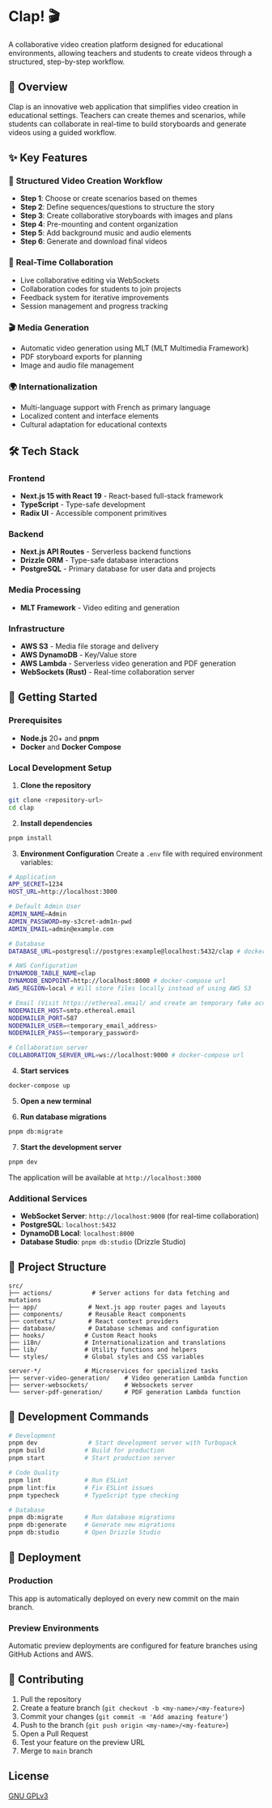 # Clap! 🎬

A collaborative video creation platform designed for educational environments, allowing teachers and students to create videos through a structured, step-by-step workflow.

## 🎯 Overview

Clap is an innovative web application that simplifies video creation in educational settings. Teachers can create themes and scenarios, while students can collaborate in real-time to build storyboards and generate videos using a guided workflow.

## ✨ Key Features

### 🎨 **Structured Video Creation Workflow**
- **Step 1**: Choose or create scenarios based on themes
- **Step 2**: Define sequences/questions to structure the story
- **Step 3**: Create collaborative storyboards with images and plans
- **Step 4**: Pre-mounting and content organization
- **Step 5**: Add background music and audio elements
- **Step 6**: Generate and download final videos

### 🤝 **Real-Time Collaboration**
- Live collaborative editing via WebSockets
- Collaboration codes for students to join projects
- Feedback system for iterative improvements
- Session management and progress tracking

### 🎬 **Media Generation**
- Automatic video generation using MLT (MLT Multimedia Framework)
- PDF storyboard exports for planning
- Image and audio file management

### 🌍 **Internationalization**
- Multi-language support with French as primary language
- Localized content and interface elements
- Cultural adaptation for educational contexts

## 🛠 Tech Stack

### **Frontend**
- **Next.js 15 with React 19** - React-based full-stack framework
- **TypeScript** - Type-safe development
- **Radix UI** - Accessible component primitives

### **Backend**
- **Next.js API Routes** - Serverless backend functions
- **Drizzle ORM** - Type-safe database interactions
- **PostgreSQL** - Primary database for user data and projects

### **Media Processing**
- **MLT Framework** - Video editing and generation

### **Infrastructure**
- **AWS S3** - Media file storage and delivery
- **AWS DynamoDB** - Key/Value store
- **AWS Lambda** - Serverless video generation and PDF generation
- **WebSockets (Rust)** - Real-time collaboration server

## 🚀 Getting Started

### Prerequisites

- **Node.js** 20+ and **pnpm**
- **Docker** and **Docker Compose**

### Local Development Setup

1. **Clone the repository**
```bash
git clone <repository-url>
cd clap
```

2. **Install dependencies**
```bash
pnpm install
```

3. **Environment Configuration**
Create a `.env` file with required environment variables:
```bash
# Application
APP_SECRET=1234
HOST_URL=http://localhost:3000

# Default Admin User
ADMIN_NAME=Admin
ADMIN_PASSWORD=my-s3cret-adm1n-pwd
ADMIN_EMAIL=admin@example.com

# Database
DATABASE_URL=postgresql://postgres:example@localhost:5432/clap # docker-compose url

# AWS Configuration
DYNAMODB_TABLE_NAME=clap
DYNAMODB_ENDPOINT=http://localhost:8000 # docker-compose url
AWS_REGION=local # Will store files locally instead of using AWS S3

# Email (Visit https://ethereal.email/ and create an temporary fake account)
NODEMAILER_HOST=smtp.ethereal.email
NODEMAILER_PORT=587
NODEMAILER_USER=<temporary_email_address>
NODEMAILER_PASS=<temporary_password>

# Collaboration server
COLLABORATION_SERVER_URL=ws://localhost:9000 # docker-compose url
```

4. **Start services**
```bash
docker-compose up
```

5. **Open a new terminal**

6. **Run database migrations**
```bash
pnpm db:migrate
```

7. **Start the development server**
```bash
pnpm dev
```

The application will be available at `http://localhost:3000`

### Additional Services

- **WebSocket Server**: `http://localhost:9000` (for real-time collaboration)
- **PostgreSQL**: `localhost:5432`
- **DynamoDB Local**: `localhost:8000`
- **Database Studio**: `pnpm db:studio` (Drizzle Studio)

## 📁 Project Structure

```
src/
├── actions/           # Server actions for data fetching and mutations
├── app/              # Next.js app router pages and layouts
├── components/       # Reusable React components
├── contexts/         # React context providers
├── database/         # Database schemas and configuration
├── hooks/           # Custom React hooks
├── i18n/            # Internationalization and translations
├── lib/             # Utility functions and helpers
└── styles/          # Global styles and CSS variables

server-*/            # Microservices for specialized tasks
├── server-video-generation/    # Video generation Lambda function
├── server-websockets/          # Websockets server
└── server-pdf-generation/      # PDF generation Lambda function
```

## 🔧 Development Commands

```bash
# Development
pnpm dev              # Start development server with Turbopack
pnpm build           # Build for production
pnpm start           # Start production server

# Code Quality
pnpm lint            # Run ESLint
pnpm lint:fix        # Fix ESLint issues
pnpm typecheck       # TypeScript type checking

# Database
pnpm db:migrate      # Run database migrations
pnpm db:generate     # Generate new migrations
pnpm db:studio       # Open Drizzle Studio
```

## 🚀 Deployment

### Production

This app is automatically deployed on every new commit on the main branch.

### Preview Environments

Automatic preview deployments are configured for feature branches using GitHub Actions and AWS.

## 🤝 Contributing

1. Pull the repository
2. Create a feature branch (`git checkout -b <my-name>/<my-feature>`)
3. Commit your changes (`git commit -m 'Add amazing feature'`)
4. Push to the branch (`git push origin <my-name>/<my-feature>`)
5. Open a Pull Request
6. Test your feature on the preview URL
7. Merge to `main` branch

## License

[GNU GPLv3](https://choosealicense.com/licenses/gpl-3.0/)
